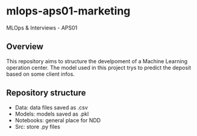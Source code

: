 # mlops-aps01-marketing

MLOps &amp; Interviews - APS01

## Overview

This repository aims to structure the develpoment of a Machine Learning operation center. The model used in this project trys to predict the deposit based on some client infos.

## Repository structure

- Data: data files saved as .csv
- Models: models saved as .pkl
- Notebooks: general place for NDD
- Src: store .py files